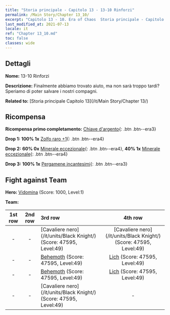 ```yaml
---
title: "Storia principale - Capitolo 13 - 13-10 Rinforzi"
permalink: /Main Story/Chapter 13_10/
excerpt: "Capitolo 13 - 10. Era of Chaos  Storia principale - Capitolo 13_10. 13-10 Rinforzi"
last_modified_at: 2021-07-13
locale: it
ref: "Chapter 13_10.md"
toc: false
classes: wide
---
```


## Dettagli

 **Nome:** 13-10 Rinforzi

 **Descrizione:** Finalmente abbiamo trovato aiuto, ma non sarà troppo tardi? Speriamo di poter salvare i nostri compagni.

 **Related to:** [Storia principale Capitolo 13](/it/Main Story/Chapter 13/)

## Ricompensa

 **Ricompensa primo completamento:** [Chiave d'argento](/ItemsIT/con_693/){: .btn .btn--era3}

 **Drop 1:** **100% 1x** [Zolfo raro +1](/ItemsIT/mat_43/){: .btn .btn--era4}

 **Drop 2:** **60% 0x** [Minerale eccezionale](/ItemsIT/mat_33/){: .btn .btn--era4}, **40% 1x** [Minerale eccezionale](/ItemsIT/mat_33/){: .btn .btn--era4}

 **Drop 3:** **100% 1x** [Pergamene incantesimi](/ItemsIT/con_694/){: .btn .btn--era3}


## Fight against Team
 **Hero:** [Vidomina](/it/heroes/Vidomina/) (Score: 1000, Level:1)

 **Team:**


  | 1st row | 2nd row | 3rd row | 4th row |
  |:----:|:----:|:----|:----:|
  | - | - | [Cavaliere nero](/it/units/Black Knight/) (Score: 47595, Level:49)  | [Cavaliere nero](/it/units/Black Knight/) (Score: 47595, Level:49)  |
  | - | - | [Behemoth](/it/units/Behemoth/) (Score: 47595, Level:49)  | [Lich](/it/units/Lich/) (Score: 47595, Level:49)  |
  | - | - | [Behemoth](/it/units/Behemoth/) (Score: 47595, Level:49)  | [Lich](/it/units/Lich/) (Score: 47595, Level:49)  |
  | - | - | [Cavaliere nero](/it/units/Black Knight/) (Score: 47595, Level:49)  | - |


